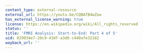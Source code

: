 ```yaml
---
content_type: external-resource
external_url: https://youtu.be/CQBAfB4wZow
has_external_license_warning: true
license: https://en.wikipedia.org/wiki/All_rights_reserved
status: ''
title: 'FMRI Analysis: Start-to-End: Part 4 of 5'
uid: 029934e7-20c9-43df-a3d6-c440afe32182
wayback_url: ''
---
```

